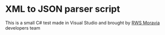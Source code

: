 # XML to JSON parser script
This is a small C# test made in Visual Studio and brought by [RWS Moravia](https://www.rws.com/what-we-do/rws-moravia/) developers team
